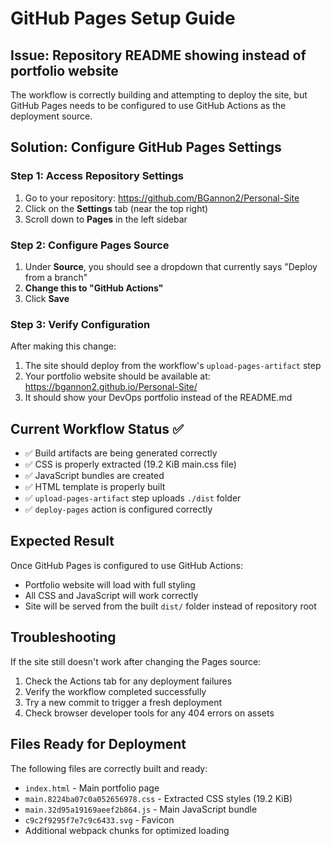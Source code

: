 # GitHub Pages Setup Guide

## Issue: Repository README showing instead of portfolio website

The workflow is correctly building and attempting to deploy the site, but GitHub Pages needs to be configured to use GitHub Actions as the deployment source.

## Solution: Configure GitHub Pages Settings

### Step 1: Access Repository Settings
1. Go to your repository: https://github.com/BGannon2/Personal-Site
2. Click on the **Settings** tab (near the top right)
3. Scroll down to **Pages** in the left sidebar

### Step 2: Configure Pages Source
1. Under **Source**, you should see a dropdown that currently says "Deploy from a branch"
2. **Change this to "GitHub Actions"**
3. Click **Save**

### Step 3: Verify Configuration
After making this change:
1. The site should deploy from the workflow's `upload-pages-artifact` step
2. Your portfolio website should be available at: https://bgannon2.github.io/Personal-Site/
3. It should show your DevOps portfolio instead of the README.md

## Current Workflow Status ✅
- ✅ Build artifacts are being generated correctly
- ✅ CSS is properly extracted (19.2 KiB main.css file)
- ✅ JavaScript bundles are created
- ✅ HTML template is properly built
- ✅ `upload-pages-artifact` step uploads `./dist` folder
- ✅ `deploy-pages` action is configured correctly

## Expected Result
Once GitHub Pages is configured to use GitHub Actions:
- Portfolio website will load with full styling
- All CSS and JavaScript will work correctly
- Site will be served from the built `dist/` folder instead of repository root

## Troubleshooting
If the site still doesn't work after changing the Pages source:
1. Check the Actions tab for any deployment failures
2. Verify the workflow completed successfully
3. Try a new commit to trigger a fresh deployment
4. Check browser developer tools for any 404 errors on assets

## Files Ready for Deployment
The following files are correctly built and ready:
- `index.html` - Main portfolio page
- `main.8224ba07c0a052656978.css` - Extracted CSS styles (19.2 KiB)
- `main.32d95a19169aeef2b864.js` - Main JavaScript bundle
- `c9c2f9295f7e7c9c6433.svg` - Favicon
- Additional webpack chunks for optimized loading
